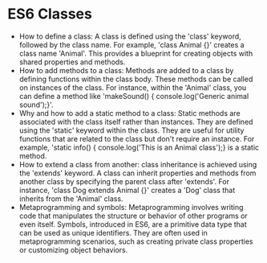 # ES6 Classes
- How to define a class: A class is defined using the 'class' keyword, followed by the class name. For example, 'class Animal {}' creates a class name 'Animal'. This provides a blueprint for creating objects with shared properties and methods.
- How to add methods to a class: Methods are added to a class by defining functions within the class body. These methods can be called on instances of the class. For instance, within the 'Animal'  class, you can define a method like 'makeSound() {
  console.log('Generic animal sound');}'.
- Why and how to add a static method to a class: Static methods are associated with the class itself rather than instances. They are defined using the 'static' keyword within the class. They are useful for utility functions that are related to the class but don't require an instance. For example, 'static info() { console.log('This is an Animal class');} is a static method.
- How to extend a class from another: class inheritance is achieved using the 'extends' keyword. A class can inherit properties and methods from another class by specifying the parent class after 'extends'. For instance, 'class Dog extends Animal {}' creates a 'Dog' class that inherits from the 'Animal' class.
- Metaprogramming and symbols: Metaprogramming involves writing code that manipulates the structure or behavior of other programs or even itself. Symbols, introduced in ES6, are a primitive data type that can be used as unique identifiers. They are often used in metaprogramming scenarios, such as creating private class properties or customizing object behaviors.

